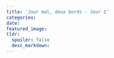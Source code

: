 ```yaml
---
title: 'Jour mal, deux bords - Jour 1'
categories:
date:
featured_image:
tldr:
  spoiler: false
  desc_markdown:
---
```

